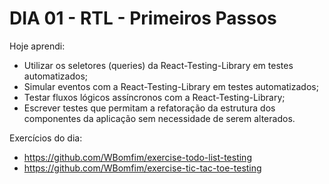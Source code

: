 # DIA 01 - RTL - Primeiros Passos

Hoje aprendi:

- Utilizar os seletores (queries) da React-Testing-Library em testes automatizados;
- Simular eventos com a React-Testing-Library em testes automatizados;
- Testar fluxos lógicos assíncronos com a React-Testing-Library;
- Escrever testes que permitam a refatoração da estrutura dos componentes da aplicação sem necessidade de serem alterados.

Exercícios do dia:

- https://github.com/WBomfim/exercise-todo-list-testing
- https://github.com/WBomfim/exercise-tic-tac-toe-testing
